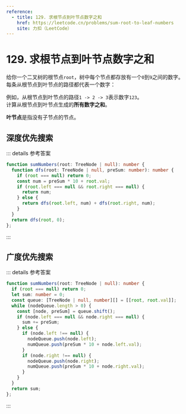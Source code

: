 ```yaml
---
reference:
  - title: 129. 求根节点到叶节点数字之和
    href: https://leetcode.cn/problems/sum-root-to-leaf-numbers
    site: 力扣（LeetCode）
---
```


# 129. 求根节点到叶节点数字之和

给你一个二叉树的根节点`root`，树中每个节点都存放有一个`0`到`9`之间的数字。<br/>
每条从根节点到叶节点的路径都代表一个数字：

例如，从根节点到叶节点的路径`1 -> 2 -> 3`表示数字`123`。<br/>
计算从根节点到叶节点生成的**所有数字之和**。

**叶节点**是指没有子节点的节点。

## 深度优先搜索

::: details 参考答案
```ts
function sumNumbers(root: TreeNode | null): number {
  function dfs(root: TreeNode | null, preSum: number): number {
    if (root === null) return 0;
    const num = preSum * 10 + root.val;
    if (root.left === null && root.right === null) {
      return num;
    } else {
      return dfs(root.left, num) + dfs(root.right, num);
    }
  }
  return dfs(root, 0);
};
```
:::

## 广度优先搜索

::: details 参考答案
```ts
function sumNumbers(root: TreeNode | null): number {
  if (root === null) return 0;
  let sum: number = 0;
  const queue: [TreeNode | null, number][] = [[root, root.val]];
  while (nodeQueue.length > 0) {
    const [node, preSum] = queue.shift();
    if (node.left === null && node.right === null) {
      sum += preSum;
    } else {
      if (node.left !== null) {
        nodeQueue.push(node.left);
        numQueue.push(preSum * 10 + node.left.val);
      }
      if (node.right !== null) {
        nodeQueue.push(node.right);
        numQueue.push(preSum * 10 + node.right.val);
      }
    }
  }
  return sum;
};
```
:::